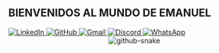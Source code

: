## BIENVENIDOS AL MUNDO DE EMANUEL
 
<a href="https://www.linkedin.com/in/emanuel-robinson-ordo%C3%B1ez-hancco-797956355/">
  <img src="https://img.shields.io/badge/linkedin-%230077B5.svg?style=for-the-badge&logo=linkedin&logoColor=white" alt="LinkedIn">
</a>  

<a href="https://github.com/EmanuelRobinson">
  <img src="https://img.shields.io/badge/github-%23121011.svg?style=for-the-badge&logo=github&logoColor=white" alt="GitHub">
</a> 

<a href="mailto:emarobins.oh@gmail.com">
  <img src="https://img.shields.io/badge/Gmail-D14836?style=for-the-badge&logo=gmail&logoColor=white" alt="Gmail">
</a>  

<a href="https://discord.com/users/emanuel_oh">
  <img src="https://img.shields.io/badge/Discord-%235865F2.svg?style=for-the-badge&logo=discord&logoColor=white" alt="Discord">
</a>  

<a href="https://wa.me/51904667970">
  <img src="https://img.shields.io/badge/WhatsApp-25D366?style=for-the-badge&logo=whatsapp&logoColor=white" alt="WhatsApp">
</a>

<div align="center">
  <picture>
    <source media="(prefers-color-scheme: dark)" srcset="https://raw.githubusercontent.com/EmanuelRobinson/EmanuelRobinson/output/github-snake-dark.svg" />
    <source media="(prefers-color-scheme: light)" srcset="https://raw.githubusercontent.com/EmanuelRobinson/EmanuelRobinson/output/github-snake.svg" />
    <img alt="github-snake" src="https://raw.githubusercontent.com/EmanuelRobinson/EmanuelRobinson/output/github-snake.svg" />
  </picture>
</div>
